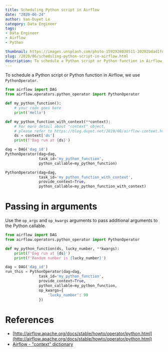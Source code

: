 ```yaml
---
title: Scheduling Python script in Airflow
date: "2020-06-24"
author: Van-Duyet Le
category: Data Engineer
tags:
- Data Engineer
- Airflow
- Python

thumbnail: https://images.unsplash.com/photo-1592928038511-20202bdad1fd?ixlib=rb-1.2.1&ixid=eyJhcHBfaWQiOjEyMDd9&auto=format&fit=crop&w=1650&q=80
slug: /2020/06/scheduling-python-script-in-airflow.html
description: To schedule a Python script or Python function in Airflow, we use `PythonOperator`.
---
```


To schedule a Python script or Python function in Airflow, we use `PythonOperator`.

```python
from airflow import DAG
from airflow.operators.python_operator import PythonOperator

def my_python_function():
    # your code goes here
    print('Hello')

def my_python_function_with_context(**context):
    # For more detail about "context" object, 
    # please refer to https://blog.duyet.net/2019/08/airflow-context.html
    ds = context['ds']
    print(f'Dag run at {ds}')

dag = DAG('dag_id')
PythonOperator(dag=dag,
               task_id='my_python_function',
               python_callable=my_python_function)

PythonOperator(dag=dag,
               task_id='my_python_function_with_context',
               provide_context=True,
               python_callable=my_python_function_with_context)
```

# Passing in arguments

Use the `op_args` and `op_kwargs` arguments to pass additional arguments to the Python callable.

```python
from airflow import DAG
from airflow.operators.python_operator import PythonOperator

def my_python_function(ds, lucky_number, **kwargs):
    print(f'Dag run at {ds}')
    print(f'Random number is {lucky_number}')

dag = DAG('dag_id')
run_this = PythonOperator(dag=dag,
               task_id='my_python_function',
               provide_context=True,
               python_callable=my_python_function,
               op_kwargs={
                   'lucky_number': 99
               })
```

# References

- [http://airflow.apache.org/docs/stable/howto/operator/python.html](http://airflow.apache.org/docs/stable/howto/operator/python.html)
- [Airflow - "context" dictionary](https://blog.duyet.net/2019/08/airflow-context.html)
